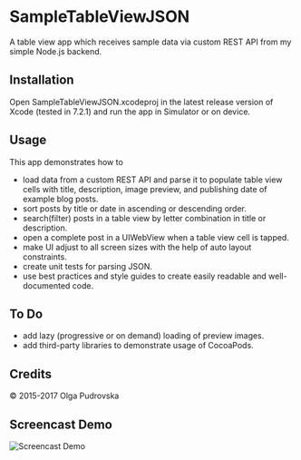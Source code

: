 # SampleTableViewJSON
A table view app which receives sample data via custom REST API from my simple Node.js backend.

## Installation

Open SampleTableViewJSON.xcodeproj in the latest release version of Xcode (tested in 7.2.1) and run the app in Simulator or on device.

## Usage

This app demonstrates how to

* load data from a custom REST API and parse it to populate table view cells with title, description, image preview, and publishing date of example blog posts.
* sort posts by title or date in ascending or descending order.
* search(filter) posts in a table view by letter combination in title or description.
* open a complete post in a UIWebView when a table view cell is tapped.
* make UI adjust to all screen sizes with the help of auto layout constraints.
* create unit tests for parsing JSON.
* use best practices and style guides to create easily readable and well-documented code.

## To Do

* add lazy (progressive or on demand) loading of preview images.
* add third-party libraries to demonstrate usage of CocoaPods.

## Credits

&copy; 2015-2017 Olga Pudrovska

## Screencast Demo

![Screencast Demo](https://cloud.githubusercontent.com/assets/8824708/13951736/74e781d2-f03b-11e5-850b-91597f651e4b.gif "Screencast demo")